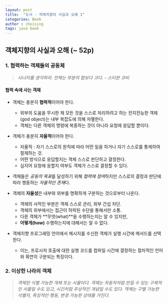 ```yaml
---
layout: post
title:  "도서 - 객체지향의 사실과 오해 1"
categories: Book
author : choising
tags: java book
---
```


## 객체지향의 사실과 오해 (~ 52p)

### 1. 협력하는 객체들의 공동체

> *시너지를 생각하라. 전체는 부분의 합보다 크다. - 스티븐 코비*

#### 협력 속에 사는 객체

- 객체는 충분히 **협력적**이어야 한다.
    - 외부의 도움을 무시한 채 모든 것을 스스로 처리하려고 하는 전지전능한 객체(god object)는 내부 복잡도에 의해 자멸한다.
    - 객체는 다른 객체의 명령에 복종하는 것이 아니라 요청에 응답할 뿐이다.
    

- 객체가 충분히 **자율적**이어야 한다.
    - 자율적 : 자기 스스로의 원칙에 따라 어떤 일을 하거나 자기 스스로를 통제하여 절제하는 것.
    - 어떤 방식으로 응답할지는 객체 스스로 판단하고 결정한다.
    - 심지어 요청에 응할지 여부도 객체가 스스로 결정할 수 있다.

- 객체들은 *공동의 목표*를 달성하기 위해 *협력에 참여*하지만 스스로의 결정과 판단에 따라 행동하는 *자율적인 존재*다.

- 객체의 **자율성**은 내부와 외부를 명확하게 구분하는 것으로부터 나온다.
    - 객체의 사적인 부분은 객체 스스로 관리, 외부 간섭 차단.
    - 객체의 외부에서는 접근이 허락된 수단을 통해서만 소통.
    - 다른 객체가 **무엇(what)**을 수행하는지는 알 수 있지만,
    - **어떻게(how)** 수행하는지에 대해서는 알 수 없다.

- 객체지향 프로그래밍 언어에서 메시지를 수신한 객체가 실행 시간에 메서드를 선택한다.
    - 이는, 프로시저 호출에 대한 실행 코드를 컴파일 시간에 결정하는 절차적인 언어와 확연히 구분되는 특징이다.

### 2. 이상한 나라의 객체

> *객체란 식별 가능한 개체 또는 사물이다. 객체는 자동차처럼 만질 수 있는 구체적인 사물일 수도 있고, 시간처럼 추상적인 개념일 수도 있다. 객체는 구별 가능한 식별자, 특징적인 행동, 변경 가능한 상태를 가진다.*